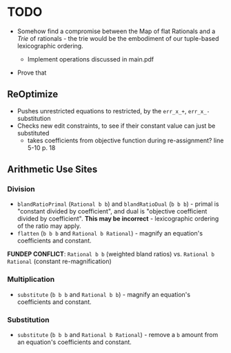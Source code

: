 TODO
====

- Somehow find a compromise between the Map of flat Rationals and a _Trie_ of
  rationals - the trie would be the embodiment of our tuple-based lexicographic ordering.
    - Implement operations discussed in main.pdf

- Prove that

## ReOptimize

- Pushes unrestricted equations to restricted, by the `err_x_+`, `err_x_-` substitution
- Checks new edit constraints, to see if their constant value can just be substituted
    - takes coefficients from objective function during re-assignment? line 5-10 p. 18

## Arithmetic Use Sites

### Division
- `blandRatioPrimal` (`Rational b b`) and `blandRatioDual` (`b b b`) -
  primal is "constant divided by coefficient", and dual is "objective coefficient
  divided by coefficient". __This may be incorrect__ - lexicographic ordering of
  the ratio may apply.
- `flatten` (`b b b` and `Rational b Rational`) - magnify an equation's coefficients
  and constant.

__FUNDEP CONFLICT__: `Rational b b` (weighted bland ratios) vs. `Rational b Rational`
(constant re-magnification)

### Multiplication
- `substitute` (`b b b` and `Rational b b`) - magnify an equation's coefficients and
  constant.

### Substitution
- `substitute` (`b b b` and `Rational b Rational`) - remove a `b` amount from an
  equation's coefficients and constant.
